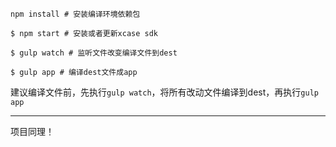 ```
npm install # 安装编译环境依赖包
```

```
$ npm start # 安装或者更新xcase sdk
```

```
$ gulp watch # 监听文件改变编译文件到dest
```

```
$ gulp app # 编译dest文件成app 
```
建议编译文件前，先执行`gulp watch`，将所有改动文件编译到dest，再执行`gulp app`




---
项目同理！